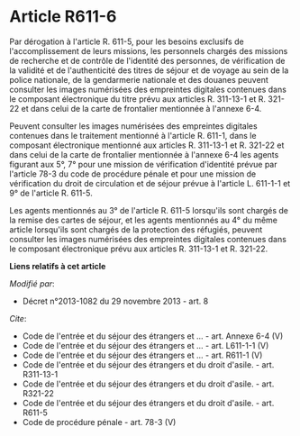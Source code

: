 # Article R611-6

Par dérogation à l'article R. 611-5, pour les besoins exclusifs de l'accomplissement de leurs missions, les personnels
chargés des missions de recherche et de contrôle de l'identité des personnes, de vérification de la validité et de
l'authenticité des titres de séjour et de voyage au sein de la police nationale, de la gendarmerie nationale et des douanes
peuvent consulter les images numérisées des empreintes digitales contenues dans le composant électronique du titre prévu aux
articles R. 311-13-1 et R. 321-22 et dans celui de la carte de frontalier mentionnée à l'annexe 6-4. 

Peuvent consulter les images numérisées des empreintes digitales contenues dans le traitement mentionné à l'article R. 611-1,
dans le composant électronique mentionné aux articles R. 311-13-1 et R. 321-22 et dans celui de la carte de frontalier
mentionnée à l'annexe 6-4 les agents figurant aux 5°, 7° pour une mission de vérification d'identité prévue par l'article
78-3 du code de procédure pénale et pour une mission de vérification du droit de circulation et de séjour prévue à l'article
L. 611-1-1 et 9° de l'article R. 611-5. 

Les agents mentionnés au 3° de l'article R. 611-5 lorsqu'ils sont chargés de la remise des cartes de séjour, et les agents
mentionnés au 4° du même article lorsqu'ils sont chargés de la protection des réfugiés, peuvent consulter les images
numérisées des empreintes digitales contenues dans le composant électronique prévu aux articles R. 311-13-1 et R. 321-22.

**Liens relatifs à cet article**

_Modifié par_:

  - Décret n°2013-1082 du 29 novembre 2013 - art. 8

_Cite_:

  - Code de l'entrée et du séjour des étrangers et ... - art. Annexe 6-4 (V)
  - Code de l'entrée et du séjour des étrangers et ... - art. L611-1-1 (V)
  - Code de l'entrée et du séjour des étrangers et ... - art. R611-1 (V)
  - Code de l'entrée et du séjour des étrangers et du droit d'asile. - art. R311-13-1
  - Code de l'entrée et du séjour des étrangers et du droit d'asile. - art. R321-22
  - Code de l'entrée et du séjour des étrangers et du droit d'asile. - art. R611-5
  - Code de procédure pénale - art. 78-3 (V)
